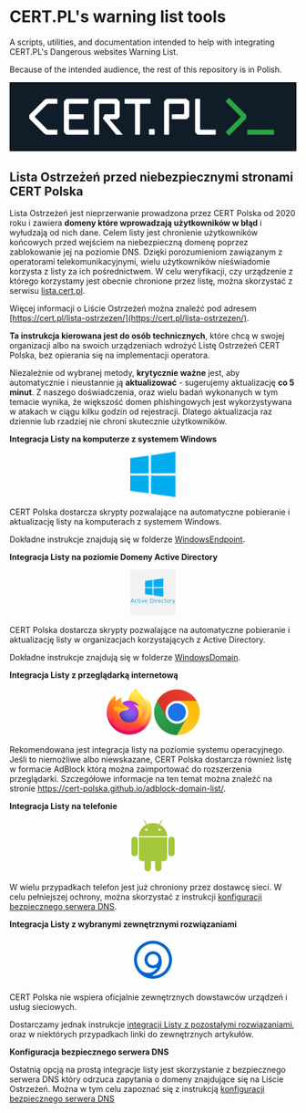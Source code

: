 # CERT.PL's warning list tools

A scripts, utilities, and documentation intended to help with integrating CERT.PL's Dangerous websites Warning List.

Because of the intended audience, the rest of this repository is in Polish.


<div align="center">

  <img src="img/certlogo.png"/>
</div>

## Lista Ostrzeżeń przed niebezpiecznymi stronami CERT Polska

Lista Ostrzeżeń jest nieprzerwanie prowadzona przez CERT Polska od 2020 roku i zawiera **domeny które wprowadzają użytkowników w błąd** i wyłudzają od nich dane. Celem listy jest chronienie użytkowników końcowych przed wejściem na niebezpieczną domenę poprzez zablokowanie jej na poziomie DNS. Dzięki porozumieniom zawiązanym z operatorami telekomunikacyjnymi, wielu użytkowników nieświadomie korzysta z listy za ich pośrednictwem. W celu weryfikacji, czy urządzenie z którego korzystamy jest obecnie chronione przez listę, można skorzystać z serwisu [lista.cert.pl](https://lista.cert.pl).

Więcej informacji o Liście Ostrzeżeń można znaleźć pod adresem [https://cert.pl/lista-ostrzezen/](https://cert.pl/lista-ostrzezen/).

**Ta instrukcja kierowana jest do osób technicznych**, które chcą w swojej organizacji albo na swoich urządzeniach wdrożyć Listę Ostrzeżeń CERT Polska, bez opierania się na implementacji operatora.

Niezależnie od wybranej metody, **krytycznie ważne** jest, aby automatycznie i nieustannie ją **aktualizować** - sugerujemy aktualizację **co 5 minut**. Z naszego doświadczenia, oraz wielu badań wykonanych w tym temacie wynika, że większość domen phishingowych jest wykorzystywana w atakach w ciągu kilku godzin od rejestracji. Dlatego aktualizacja raz dziennie lub rzadziej nie chroni skutecznie użytkowników.

**Integracja Listy na komputerze z systemem Windows**

<div align="center">

  <img src="img/windows.png" width="80px"/>
</div>

CERT Polska dostarcza skrypty pozwalające na automatyczne pobieranie i aktualizację listy na komputerach z systemem Windows.

Dokładne instrukcje znajdują się w folderze [WindowsEndpoint](./WindowsEndpoint/).

**Integracja Listy na poziomie Domeny Active Directory**

<div align="center">

  <img src="img/ad.png" width="80px"/>
</div>

CERT Polska dostarcza skrypty pozwalające na automatyczne pobieranie i aktualizację listy w organizacjach korzystających z Active Directory.

Dokładne instrukcje znajdują się w folderze [WindowsDomain](./WindowsDomain/).

**Integracja Listy z przeglądarką internetową**

<div align="center">

  <img src="img/firefox.png" width="80px"/>
  <img src="img/chrome.png" width="80px"/>
</div>

Rekomendowana jest integracja listy na poziomie systemu operacyjnego. Jeśli to niemożliwe albo niewskazane, CERT Polska dostarcza również listę w formacie AdBlock którą można zaimportować do rozszerzenia przeglądarki. Szczegółowe informacje na ten temat można znaleźć na stronie https://cert-polska.github.io/adblock-domain-list/.

**Integracja Listy na telefonie**

<div align="center">

  <img src="img/android.png" width="80px"/>
</div>

W wielu przypadkach telefon jest już chroniony przez dostawcę sieci. W celu pełniejszej ochrony, można skorzystać z instrukcji [konfiguracji bezpiecznego serwera DNS](./DNS/).

**Integracja Listy z wybranymi zewnętrznymi rozwiązaniami**

<div align="center">

  <img src="img/bind.png" width="80px"/>
</div>

CERT Polska nie wspiera oficjalnie zewnętrznych dowstawców urządzeń i usług sieciowych.

Dostarczamy jednak instrukcje [integracji Listy z pozostałymi rozwiązaniami](./ThirdParty/),
oraz w niektórych przypadkach linki do zewnętrznych artykułów.

**Konfiguracja bezpiecznego serwera DNS**

Ostatnią opcją na prostą integracje listy jest skorzystanie z bezpiecznego serwera DNS który odrzuca zapytania o domeny znajdujące się na Liście Ostrzeżeń. Można w tym celu zapoznać się z instrukcją [konfiguracji bezpiecznego serwera DNS](./DNS/)
